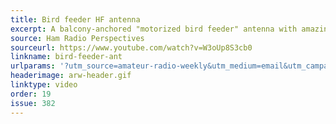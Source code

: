 ```yaml
---
title: Bird feeder HF antenna
excerpt: A balcony-anchored "motorized bird feeder" antenna with amazing radials.
source: Ham Radio Perspectives
sourceurl: https://www.youtube.com/watch?v=W3oUp8S3cb0 
linkname: bird-feeder-ant
urlparams: '?utm_source=amateur-radio-weekly&utm_medium=email&utm_campaign=newsletter'
headerimage: arw-header.gif
linktype: video
order: 19
issue: 382
---
```

